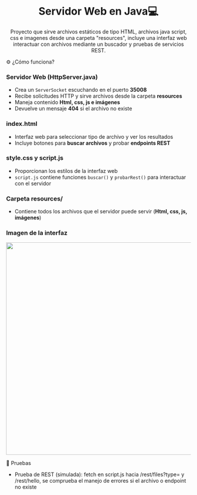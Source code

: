 <h1 align="center"> ​Servidor Web en Java💻​ </h1>
<p align="center">Proyecto que sirve archivos estáticos de tipo HTML, archivos java script, css e imagenes desde una carpeta "resources", incluye una interfaz web interactuar con archivos mediante un buscador y pruebas de servicios REST.</p>

⚙️ ¿Cómo funciona?

### Servidor Web (HttpServer.java)
- Crea un `ServerSocket` escuchando en el puerto **35008**
- Recibe solicitudes HTTP y sirve archivos desde la carpeta **resources**
- Maneja contenido **Html, css, js e imágenes**
- Devuelve un mensaje **404** si el archivo no existe

### index.html
- Interfaz web para seleccionar tipo de archivo y ver los resultados
- Incluye botones para **buscar archivos** y probar **endpoints REST**

### style.css y script.js
- Proporcionan los estilos de la interfaz web
- `script.js` contiene funciones `buscar()` y `probarRest()` para interactuar con el servidor

### Carpeta resources/
- Contiene todos los archivos que el servidor puede servir (**Html, css, js, imágenes**)

### Imagen de la interfaz 

<p align="center">
  <img src="https://github.com/user-attachments/assets/dc63d535-8489-435d-a46d-7c0af431cef3" width="1022" height="578" />
</p>


  🧾​ Pruebas
- Prueba de REST (simulada): fetch en script.js hacia /rest/files?type=<tipo> y /rest/hello, se comprueba el manejo de errores si el archivo o endpoint no existe
